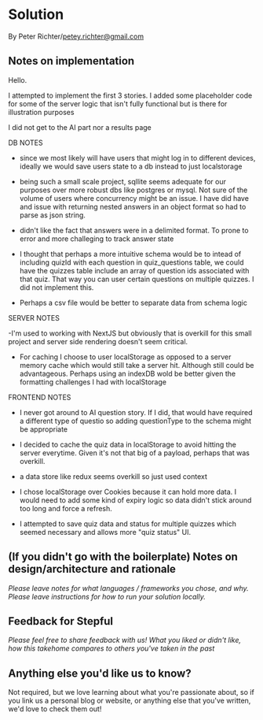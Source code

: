 # Solution

By Peter Richter/petey.richter@gmail.com

## Notes on implementation

Hello.

I attempted to implement the first 3 stories.  I added some placeholder code for some of the server logic that isn't fully functional but is there for illustration purposes

I did not get to the AI part nor a results page


DB NOTES

- since we most likely will have users that might log in to different devices, ideally we would save users state to a db instead to just localstorage

- being such a small scale project, sqllite seems adequate for our purposes over more robust dbs like postgres or mysql.  Not sure of the volume of users where concurrency might be an issue. I have did have and issue with returning nested answers in an object format so had to parse as json string.

- didn't like the fact that answers were in a delimited format.  To prone to error and more challeging to track answer state

- I thought that perhaps a more intuitive schema would be to intead of including quizId with each question in quiz_questions table, we could have the quizzes table include an array of question ids associated with that quiz.  That way you can user certain questions on multiple quizzes.  I did not implement this.

- Perhaps a csv file would be better to separate data from schema logic

SERVER NOTES

-I'm used to working with NextJS but obviously that is overkill for this small project and server side rendering doesn't seem critical.

- For caching I choose to user localStorage as opposed to a server memory cache which would still take a server hit.  Although still could be advantageous. Perhaps using an indexDB wold be better given the formatting challenges I had with localStorage

FRONTEND NOTES

- I never got around to AI question story.  If I did, that would have required a different type of questio so adding questionType to the schema might be appropriate

- I decided to cache the quiz data in localStorage to avoid hitting the server everytime.  Given it's not that big of a payload, perhaps that was overkill.  

- a data store like redux seems overkill so just used context

- I chose localStorage over Cookies because it can hold more data.  I would need to add some kind of expiry logic so data didn't stick around too long and force a refresh.

- I attempted to save quiz data and status for multiple quizzes which seemed necessary and allows more "quiz status" UI.


## (If you didn't go with the boilerplate) Notes on design/architecture and rationale
_Please leave notes for what languages / frameworks you chose, and why._
_Please leave instructions for how to run your solution locally._

## Feedback for Stepful
_Please feel free to share feedback with us! What you liked or didn't like, how this takehome compares to others you've taken in the past_

## Anything else you'd like us to know?
Not required, but we love learning about what you're passionate about, so if you link us a personal blog or website, or anything else that you've written, we'd love to check them out!
